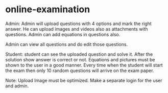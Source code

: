 # online-examination

Admin: Admin will upload questions with 4 options and mark the right answer. He can upload images and videos also as attachments with questions. Admin can add equations in questions also.

Admin can view all questions and do edit those questions.

Student: student can see the uploaded question and solve it. After the solution show answer is correct or not. Equations and pictures must be shown to the user in a good manner. Every time when the student will start the exam then only 10 random questions will arrive on the exam paper.

Note: Upload Image must be optimized. Make a separate login for the user and admin.

